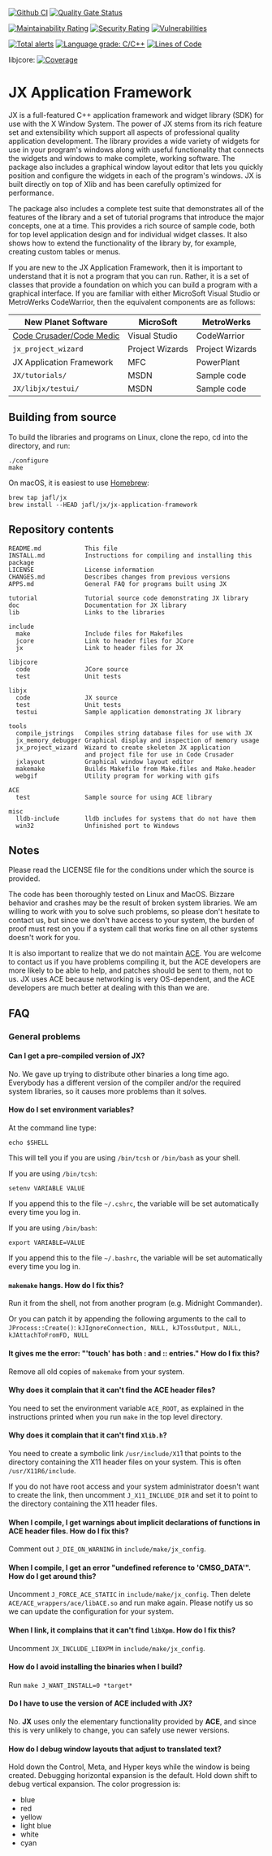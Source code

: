 [![Github CI](https://github.com/jafl/jx_application_framework/actions/workflows/ci.yml/badge.svg?branch=utf8)](https://github.com/jafl/jx_application_framework/actions/workflows/ci.yml)
[![Quality Gate Status](https://sonarcloud.io/api/project_badges/measure?branch=utf8&project=jafl_jx_application_framework&metric=alert_status)](https://sonarcloud.io/dashboard?id=jafl_jx_application_framework&branch=utf8)

[![Maintainability Rating](https://sonarcloud.io/api/project_badges/measure?branch=utf8&project=jafl_jx_application_framework&metric=sqale_rating)](https://sonarcloud.io/dashboard?id=jafl_jx_application_framework&branch=utf8)
[![Security Rating](https://sonarcloud.io/api/project_badges/measure?branch=utf8&project=jafl_jx_application_framework&metric=security_rating)](https://sonarcloud.io/dashboard?id=jafl_jx_application_framework&branch=utf8)
[![Vulnerabilities](https://sonarcloud.io/api/project_badges/measure?branch=utf8&project=jafl_jx_application_framework&metric=vulnerabilities)](https://sonarcloud.io/dashboard?id=jafl_jx_application_framework&branch=utf8)

[![Total alerts](https://img.shields.io/lgtm/alerts/g/jafl/jx_application_framework.svg?logo=lgtm&logoWidth=18)](https://lgtm.com/projects/g/jafl/jx_application_framework/alerts/)
[![Language grade: C/C++](https://img.shields.io/lgtm/grade/cpp/g/jafl/jx_application_framework.svg?logo=lgtm&logoWidth=18)](https://lgtm.com/projects/g/jafl/jx_application_framework/context:cpp)
[![Lines of Code](https://sonarcloud.io/api/project_badges/measure?branch=utf8&project=jafl_jx_application_framework&metric=ncloc)](https://sonarcloud.io/dashboard?id=jafl_jx_application_framework&branch=utf8)

libjcore: [![Coverage](https://codecov.io/gh/jafl/jx_application_framework/branch/utf8/graph/badge.svg)](https://codecov.io/gh/jafl/jx_application_framework)

# JX Application Framework

JX is a full-featured C++ application framework and widget library (SDK) for use with the X Window System. The power of JX stems from its rich feature set and extensibility which support all aspects of professional quality application development. The library provides a wide variety of widgets for use in your program's windows along with useful functionality that connects the widgets and windows to make complete, working software. The package also includes a graphical window layout editor that lets you quickly position and configure the widgets in each of the program's windows. JX is built directly on top of Xlib and has been carefully optimized for performance.

The package also includes a complete test suite that demonstrates all of the features of the library and a set of tutorial programs that introduce the major concepts, one at a time. This provides a rich source of sample code, both for top level application design and for individual widget classes. It also shows how to extend the functionality of the library by, for example, creating custom tables or menus.

If you are new to the JX Application Framework, then it is important to understand that it is not a program that you can run.  Rather, it is a set of classes that provide a foundation on which you can build a program with a graphical interface.  If you are familiar with either MicroSoft Visual Studio or MetroWerks CodeWarrior, then the equivalent components are as follows:

New Planet Software       | MicroSoft       | MetroWerks
-------------------       | ---------       |  ----------
[Code Crusader/Code Medic](https://github.com/jafl/jx-ide) | Visual Studio | CodeWarrior
`jx_project_wizard`       | Project Wizards |  Project Wizards
JX Application Framework  | MFC             |  PowerPlant
`JX/tutorials/`           | MSDN            |  Sample code
`JX/libjx/testui/`        | MSDN            |  Sample code

## Building from source

To build the libraries and programs on Linux, clone the repo, cd into the directory, and run:

    ./configure
    make

On macOS, it is easiest to use [Homebrew](https://brew.sh):

    brew tap jafl/jx
    brew install --HEAD jafl/jx/jx-application-framework

## Repository contents

```
README.md            This file
INSTALL.md           Instructions for compiling and installing this package
LICENSE              License information
CHANGES.md           Describes changes from previous versions
APPS.md              General FAQ for programs built using JX

tutorial             Tutorial source code demonstrating JX library
doc                  Documentation for JX library
lib                  Links to the libraries

include
  make               Include files for Makefiles
  jcore              Link to header files for JCore
  jx                 Link to header files for JX

libjcore
  code               JCore source
  test               Unit tests

libjx
  code               JX source
  test               Unit tests
  testui             Sample application demonstrating JX library

tools
  compile_jstrings   Compiles string database files for use with JX
  jx_memory_debugger Graphical display and inspection of memory usage
  jx_project_wizard  Wizard to create skeleton JX application
                     and project file for use in Code Crusader 
  jxlayout           Graphical window layout editor
  makemake           Builds Makefile from Make.files and Make.header
  webgif             Utility program for working with gifs

ACE
  test               Sample source for using ACE library

misc
  lldb-include       lldb includes for systems that do not have them
  win32              Unfinished port to Windows
```

## Notes

Please read the LICENSE file for the conditions under which the source is provided.

The code has been thoroughly tested on Linux and MacOS.  Bizzare behavior and crashes may be the result of broken system libraries.  We am willing to work with you to solve such problems, so please don't hesitate to contact us, but since we don't have access to your system, the burden of proof must rest on you if a system call that works fine on all other systems doesn't work for you.

It is also important to realize that we do not maintain [ACE](http://www.dre.vanderbilt.edu/~schmidt/ACE.html).  You are welcome to contact us if you have problems compiling it, but the ACE developers are more likely to be able to help, and patches should be sent to them, not to us.  JX uses ACE because networking is very OS-dependent, and the ACE developers are much better at dealing with this than we are.

## FAQ

### General problems

#### Can I get a pre-compiled version of JX?

No.  We gave up trying to distribute other binaries a long time ago.  Everybody has a different version of the compiler and/or the required system libraries, so it causes more problems than it solves.


#### How do I set environment variables?

At the command line type:

    echo $SHELL

This will tell you if you are using `/bin/tcsh` or `/bin/bash` as your shell.

If you are using `/bin/tcsh`:

    setenv VARIABLE VALUE

If you append this to the file `~/.cshrc`, the variable will be set automatically every time you log in.

If you are using `/bin/bash`:

    export VARIABLE=VALUE

If you append this to the file `~/.bashrc`, the variable will be set automatically every time you log in.


#### `makemake` hangs.  How do I fix this?

Run it from the shell, not from another program (e.g. Midnight Commander).

Or you can patch it by appending the following arguments to the call to `JProcess::Create()`: `kJIgnoreConnection, NULL, kJTossOutput, NULL, kJAttachToFromFD, NULL`


#### It gives me the error:  "'touch' has both : and :: entries."  How do I  fix this?

Remove all old copies of `makemake` from your system.


#### Why does it complain that it can't find the **ACE** header files?

You need to set the environment variable `ACE_ROOT`, as explained in the instructions printed when you run `make` in the top level directory.


#### Why does it complain that it can't find `Xlib.h`?

You need to create a symbolic link `/usr/include/X1`1 that points to the directory containing the X11 header files on your system.  This is often `/usr/X11R6/include`.

If you do not have root access and your system administrator doesn't want to create the link, then uncomment `J_X11_INCLUDE_DIR` and set it to point to the directory containing the X11 header files.


#### When I compile, I get warnings about implicit declarations of functions in **ACE** header files.  How do I fix this?

Comment out `J_DIE_ON_WARNING` in `include/make/jx_config`.


#### When I compile, I get an error "undefined reference to 'CMSG_DATA'". How do I get around this?

Uncomment `J_FORCE_ACE_STATIC` in `include/make/jx_config`.  Then delete `ACE/ACE_wrappers/ace/libACE.so` and run make again.  Please notify us so we can update the configuration for your system.


#### When I link, it complains that it can't find `libXpm`.  How do I fix this?

Uncomment `JX_INCLUDE_LIBXPM` in `include/make/jx_config`.


#### How do I avoid installing the binaries when I build?

Run `make J_WANT_INSTALL=0 *target*`


#### Do I have to use the version of **ACE** included with **JX**?

No.  **JX** uses only the elementary functionality provided by **ACE**, and since this is very unlikely to change, you can safely use newer versions.


#### How do I debug window layouts that adjust to translated text?

Hold down the Control, Meta, and Hyper keys while the window is being created.  Debugging horizontal expansion is the default.  Hold down shift to debug vertical expansion.  The color progression is:

* blue
* red
* yellow
* light blue
* white
* cyan

